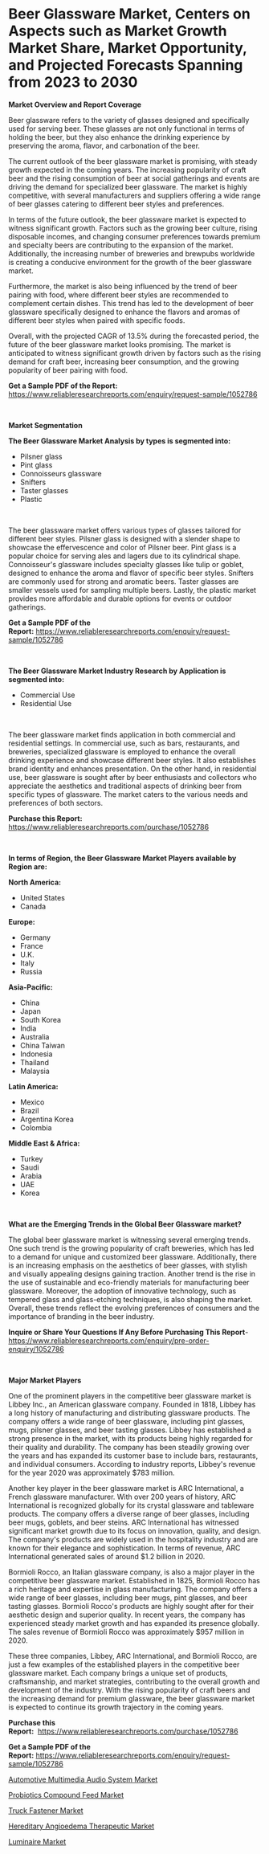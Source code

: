 <p><h1>Beer Glassware Market, Centers on Aspects such as Market Growth Market Share, Market Opportunity, and Projected Forecasts Spanning from 2023 to 2030</h1></p><p><strong>Market Overview and Report Coverage</strong></p>
<p><p>Beer glassware refers to the variety of glasses designed and specifically used for serving beer. These glasses are not only functional in terms of holding the beer, but they also enhance the drinking experience by preserving the aroma, flavor, and carbonation of the beer.</p><p>The current outlook of the beer glassware market is promising, with steady growth expected in the coming years. The increasing popularity of craft beer and the rising consumption of beer at social gatherings and events are driving the demand for specialized beer glassware. The market is highly competitive, with several manufacturers and suppliers offering a wide range of beer glasses catering to different beer styles and preferences.</p><p>In terms of the future outlook, the beer glassware market is expected to witness significant growth. Factors such as the growing beer culture, rising disposable incomes, and changing consumer preferences towards premium and specialty beers are contributing to the expansion of the market. Additionally, the increasing number of breweries and brewpubs worldwide is creating a conducive environment for the growth of the beer glassware market.</p><p>Furthermore, the market is also being influenced by the trend of beer pairing with food, where different beer styles are recommended to complement certain dishes. This trend has led to the development of beer glassware specifically designed to enhance the flavors and aromas of different beer styles when paired with specific foods.</p><p>Overall, with the projected CAGR of 13.5% during the forecasted period, the future of the beer glassware market looks promising. The market is anticipated to witness significant growth driven by factors such as the rising demand for craft beer, increasing beer consumption, and the growing popularity of beer pairing with food.</p></p>
<p><strong>Get a Sample PDF of the Report:</strong> <a href="https://www.reliableresearchreports.com/enquiry/request-sample/1052786">https://www.reliableresearchreports.com/enquiry/request-sample/1052786</a></p>
<p>&nbsp;</p>
<p><strong>Market Segmentation</strong></p>
<p><strong>The Beer Glassware Market Analysis by types is segmented into:</strong></p>
<p><ul><li>Pilsner glass</li><li>Pint glass</li><li>Connoisseurs glassware</li><li>Snifters</li><li>Taster glasses</li><li>Plastic</li></ul></p>
<p>&nbsp;</p>
<p><p>The beer glassware market offers various types of glasses tailored for different beer styles. Pilsner glass is designed with a slender shape to showcase the effervescence and color of Pilsner beer. Pint glass is a popular choice for serving ales and lagers due to its cylindrical shape. Connoisseur's glassware includes specialty glasses like tulip or goblet, designed to enhance the aroma and flavor of specific beer styles. Snifters are commonly used for strong and aromatic beers. Taster glasses are smaller vessels used for sampling multiple beers. Lastly, the plastic market provides more affordable and durable options for events or outdoor gatherings.</p></p>
<p><strong>Get a Sample PDF of the Report:</strong>&nbsp;<a href="https://www.reliableresearchreports.com/enquiry/request-sample/1052786">https://www.reliableresearchreports.com/enquiry/request-sample/1052786</a></p>
<p>&nbsp;</p>
<p><strong>The Beer Glassware Market Industry Research by Application is segmented into:</strong></p>
<p><ul><li>Commercial Use</li><li>Residential Use</li></ul></p>
<p>&nbsp;</p>
<p><p>The beer glassware market finds application in both commercial and residential settings. In commercial use, such as bars, restaurants, and breweries, specialized glassware is employed to enhance the overall drinking experience and showcase different beer styles. It also establishes brand identity and enhances presentation. On the other hand, in residential use, beer glassware is sought after by beer enthusiasts and collectors who appreciate the aesthetics and traditional aspects of drinking beer from specific types of glassware. The market caters to the various needs and preferences of both sectors.</p></p>
<p><strong>Purchase this Report:</strong>&nbsp; <a href="https://www.reliableresearchreports.com/purchase/1052786">https://www.reliableresearchreports.com/purchase/1052786</a></p>
<p>&nbsp;</p>
<p><strong>In terms of Region, the Beer Glassware Market Players available by Region are:</strong></p>
<p>
    <p> <strong> North America: </strong>
        <ul>
            <li>United States</li>
            <li>Canada</li>
        </ul>
        </p> 
    <p> <strong> Europe: </strong>
        <ul>
            <li>Germany</li>
            <li>France</li>
            <li>U.K.</li>
            <li>Italy</li>
            <li>Russia</li>
        </ul>
        </p> 
    <p> <strong> Asia-Pacific: </strong>
        <ul>
            <li>China</li>
            <li>Japan</li>
            <li>South Korea</li>
            <li>India</li>
            <li>Australia</li>
            <li>China Taiwan</li>
            <li>Indonesia</li>
            <li>Thailand</li>
            <li>Malaysia</li>
        </ul>
        </p> 
    <p> <strong> Latin America: </strong>
        <ul>
            <li>Mexico</li>
            <li>Brazil</li>
            <li>Argentina Korea</li>
            <li>Colombia</li>
        </ul>
        </p> 
    <p> <strong> Middle East & Africa: </strong>
        <ul>
            <li>Turkey</li>
            <li>Saudi</li>
            <li>Arabia</li>
            <li>UAE</li>
            <li>Korea</li>
        </ul>
    </p>
    </p>
<p>&nbsp;</p>
<p><strong>What are the Emerging Trends in the Global Beer Glassware market?</strong></p>
<p><p>The global beer glassware market is witnessing several emerging trends. One such trend is the growing popularity of craft breweries, which has led to a demand for unique and customized beer glassware. Additionally, there is an increasing emphasis on the aesthetics of beer glasses, with stylish and visually appealing designs gaining traction. Another trend is the rise in the use of sustainable and eco-friendly materials for manufacturing beer glassware. Moreover, the adoption of innovative technology, such as tempered glass and glass-etching techniques, is also shaping the market. Overall, these trends reflect the evolving preferences of consumers and the importance of branding in the beer industry.</p></p>
<p><strong>Inquire or Share Your Questions If Any Before Purchasing This Report</strong>- <a href="https://www.reliableresearchreports.com/enquiry/pre-order-enquiry/1052786">https://www.reliableresearchreports.com/enquiry/pre-order-enquiry/1052786</a></p>
<p>&nbsp;</p>
<p><strong>Major Market Players</strong></p>
<p><p>One of the prominent players in the competitive beer glassware market is Libbey Inc., an American glassware company. Founded in 1818, Libbey has a long history of manufacturing and distributing glassware products. The company offers a wide range of beer glassware, including pint glasses, mugs, pilsner glasses, and beer tasting glasses. Libbey has established a strong presence in the market, with its products being highly regarded for their quality and durability. The company has been steadily growing over the years and has expanded its customer base to include bars, restaurants, and individual consumers. According to industry reports, Libbey's revenue for the year 2020 was approximately $783 million.</p><p>Another key player in the beer glassware market is ARC International, a French glassware manufacturer. With over 200 years of history, ARC International is recognized globally for its crystal glassware and tableware products. The company offers a diverse range of beer glasses, including beer mugs, goblets, and beer steins. ARC International has witnessed significant market growth due to its focus on innovation, quality, and design. The company's products are widely used in the hospitality industry and are known for their elegance and sophistication. In terms of revenue, ARC International generated sales of around $1.2 billion in 2020.</p><p>Bormioli Rocco, an Italian glassware company, is also a major player in the competitive beer glassware market. Established in 1825, Bormioli Rocco has a rich heritage and expertise in glass manufacturing. The company offers a wide range of beer glasses, including beer mugs, pint glasses, and beer tasting glasses. Bormioli Rocco's products are highly sought after for their aesthetic design and superior quality. In recent years, the company has experienced steady market growth and has expanded its presence globally. The sales revenue of Bormioli Rocco was approximately $957 million in 2020.</p><p>These three companies, Libbey, ARC International, and Bormioli Rocco, are just a few examples of the established players in the competitive beer glassware market. Each company brings a unique set of products, craftsmanship, and market strategies, contributing to the overall growth and development of the industry. With the rising popularity of craft beers and the increasing demand for premium glassware, the beer glassware market is expected to continue its growth trajectory in the coming years.</p></p>
<p><strong>Purchase this Report:</strong>&nbsp;&nbsp;<a href="https://www.reliableresearchreports.com/purchase/1052786">https://www.reliableresearchreports.com/purchase/1052786</a></p>
<p></p>
<p><strong>Get a Sample PDF of the Report:</strong>&nbsp;<a href="https://www.reliableresearchreports.com/enquiry/request-sample/1052786">https://www.reliableresearchreports.com/enquiry/request-sample/1052786</a></p>
<p><p><a href="https://www.linkedin.com/pulse/automotive-multimedia-audio-system-market-size-growth-forecast-zxj9e/">Automotive Multimedia Audio System Market</a></p><p><a href="https://github.com/aliciawhite5576/Market-Research-Report-List-1/blob/main/probiotics-compound-feed-market.md">Probiotics Compound Feed Market</a></p><p><a href="https://www.linkedin.com/pulse/decoding-truck-fastener-market-deep-dive-latest-trends-whfde/">Truck Fastener Market</a></p><p><a href="https://medium.com/@ethelcrooks2023/hereditary-angioedema-therapeutic-market-analysis-its-cagr-market-segmentation-and-global-75720b5d8591">Hereditary Angioedema Therapeutic Market</a></p><p><a href="https://github.com/provorikovar/Market-Research-Report-List-1/blob/main/luminaire-market.md">Luminaire Market</a></p></p>